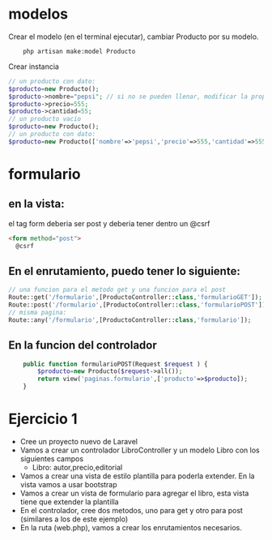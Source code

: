 # modelos

Crear el modelo (en el terminal ejecutar), cambiar Producto por su modelo.

```
    php artisan make:model Producto 
```

Crear instancia

```php
// un producto con dato:
$producto=new Producto();
$producto->nombre="pepsi"; // si no se pueden llenar, modificar la propiedad $fillable
$producto->precio=555;
$producto->cantidad=55;
// un producto vacio
$producto=new Producto();
// un producto con dato:
$producto=new Producto(['nombre'=>'pepsi','precio'=>555,'cantidad'=>555]);

```

# formulario

## en la vista:
el tag form deberia ser post y deberia tener dentro un @csrf

```html
<form method="post">
  @csrf
```
## En el enrutamiento, puedo tener lo siguiente:

```php
// una funcion para el metodo get y una funcion para el post
Route::get('/formulario',[ProductoController::class,'formularioGET']);
Route::post('/formulario',[ProductoController::class,'formularioPOST']);
// misma pagina:
Route::any('/formulario',[ProductoController::class,'formulario']);
```

## En la funcion del controlador

```php
    public function formularioPOST(Request $request ) { 
        $producto=new Producto($request->all());
        return view('paginas.formulario',['producto'=>$producto]);
    }
```

# Ejercicio 1

* Cree un proyecto nuevo de Laravel
* Vamos a crear un controlador LibroController y un modelo Libro con los siguientes campos
    * Libro: autor,precio,editorial
* Vamos a crear una vista de estilo plantilla para poderla extender. En la vista vamos a usar bootstrap
* Vamos a crear un vista de formulario para agregar el libro, esta vista tiene que extender la plantilla
* En el controlador, cree dos metodos, uno para get y otro para post (similares a los de este ejemplo)    
* En la ruta (web.php), vamos a crear los enrutamientos necesarios.

